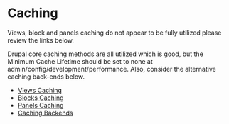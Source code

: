 # Caching

Views, block and panels caching do not appear to be fully utilized please review the links below.

Drupal core caching methods are all utilized which is good, but the Minimum Cache Lifetime should be set to none at admin/config/development/performance. Also, consider the alternative caching back-ends below.

* [Views Caching](views_caching.md)
* [Blocks Caching](blocks_caching.md)
* [Panels Caching](caching_backends.md)
* [Caching Backends](caching_backends.md)